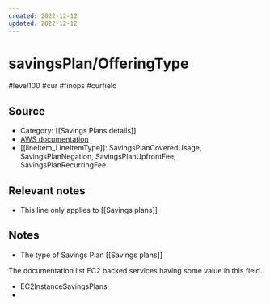 ```yaml
---
created: 2022-12-12
updated: 2022-12-12
---
```

# savingsPlan/OfferingType

#level100 #cur #finops #curfield

## Source
- Category: [[Savings Plans details]]
- [AWS documentation](https://docs.aws.amazon.com/cur/latest/userguide/savingsplans-columns.html#sp-O)
- [[lineItem_LineItemType]]: SavingsPlanCoveredUsage, SavingsPlanNegation, SavingsPlanUpfrontFee, SavingsPlanRecurringFee

## Relevant notes
- This line only applies to  [[Savings plans]]

## Notes
- The type of Savings Plan [[Savings plans]]

The documentation list EC2 backed services having some value in this field.
-  EC2InstanceSavingsPlans
- 